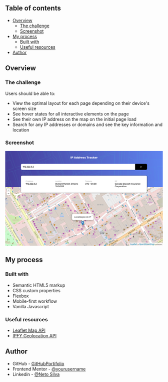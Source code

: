 
## Table of contents

- [Overview](#overview)
  - [The challenge](#the-challenge)
  - [Screenshot](#screenshot)
- [My process](#my-process)
  - [Built with](#built-with)
  - [Useful resources](#useful-resources)
- [Author](#author)


## Overview

### The challenge

Users should be able to:

- View the optimal layout for each page depending on their device's screen size
- See hover states for all interactive elements on the page
- See their own IP address on the map on the initial page load
- Search for any IP addresses or domains and see the key information and location

### Screenshot

![](./ipTrackerDesktop.png)



## My process

### Built with

- Semantic HTML5 markup
- CSS custom properties
- Flexbox
- Mobile-first workflow
- Vanilla Javascript

### Useful resources

- [Leaflet Map API](https://leafletjs.com/)
- [IPFY Geolocation API](https://geo.ipify.org/) 

## Author

- GitHub - [GitHubPortifolio](https://github.com/Netosilv4/)
- Frontend Mentor - [@yourusername](https://www.frontendmentor.io/profile/netosilv4)
- Linkedin - [@Neto Silva](https://www.linkedin.com/in/netosilv4/)

